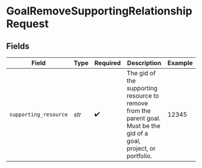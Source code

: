 # GoalRemoveSupportingRelationshipRequest


## Fields

| Field                                                                                                                | Type                                                                                                                 | Required                                                                                                             | Description                                                                                                          | Example                                                                                                              |
| -------------------------------------------------------------------------------------------------------------------- | -------------------------------------------------------------------------------------------------------------------- | -------------------------------------------------------------------------------------------------------------------- | -------------------------------------------------------------------------------------------------------------------- | -------------------------------------------------------------------------------------------------------------------- |
| `supporting_resource`                                                                                                | *str*                                                                                                                | :heavy_check_mark:                                                                                                   | The gid of the supporting resource to remove from the parent goal. Must be the gid of a goal, project, or portfolio. | 12345                                                                                                                |